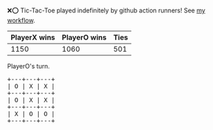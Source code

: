 :x::o: Tic-Tac-Toe played indefinitely by github action runners! See [my workflow](.github/workflows/play.yaml).

|PlayerX wins|PlayerO wins|Ties|
|-|-|-|
|1150|1060|501|

PlayerO's turn.

<pre>
+---+---+---+
| O | X | X |
+---+---+---+
| O | X | X |
+---+---+---+
| X | O | O |
+---+---+---+
</pre>